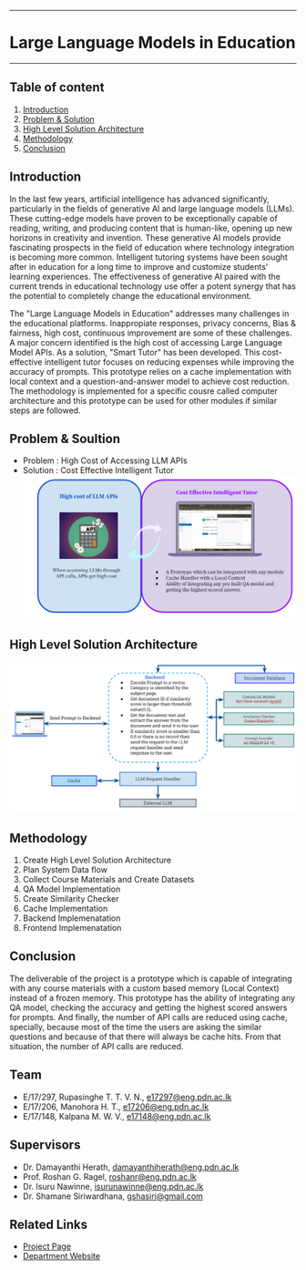 ___
# Large Language Models in Education
___

## Table of content

1. [Introduction](#introduction)
2. [Problem & Solution](#problem-&-solution)
3. [High Level Solution Architecture](#high-level-solution-architecture)
4. [Methodology](#methodology)
5. [Conclusion](#conclusion)

## Introduction
In the last few years, artificial intelligence has advanced significantly, particularly in the fields of generative AI and large language models (LLMs). These cutting-edge models have proven to be exceptionally capable of reading, writing, and producing content that is human-like, opening up new horizons in creativity and invention. These generative AI models provide fascinating prospects in the field of education where technology integration is becoming more common. Intelligent tutoring systems have been sought after in education for a long time to improve and customize students’ learning experiences. The effectiveness of generative AI paired with the current trends in educational technology use offer a potent synergy that has the potential to completely change the educational environment.

The "Large Language Models in Education" addresses many challenges in the educational platforms. Inappropiate responses, privacy concerns, Bias & fairness, high cost, continuous improvement are some of these challenges. A major concern identified is the high cost of accessing Large Language Model APIs. As a solution, "Smart Tutor" has been developed. This cost-effective intelligent tutor focuses on reducing expenses while improving the accuracy of prompts. This prototype relies on a cache implementation with local context and a question-and-answer model to achieve cost reduction. The methodology is implemented for a specific cousre called computer architecture and this prototype can be used for other modules if similar steps are followed.

## Problem & Soultion
- Problem : High Cost of Accessing LLM APIs
- Solution : Cost Effective Intelligent Tutor
![diagram](./docs/images/problem_and_solution.PNG)

## High Level Solution Architecture
![diagram](./docs/images/high_level_architecture_diagram.PNG)

## Methodology
1. Create High Level Solution Architecture
2. Plan System Data flow
3. Collect Course Materials and Create Datasets
4. QA Model Implementation
5. Create Similarity Checker
6. Cache Implementation
7. Backend Implemenatation
8. Frontend Implemenatation

## Conclusion
The deliverable of the project is a prototype which is capable of integrating with any course materials with a custom based memory (Local Context) instead of a frozen memory. This prototype has the ability of integrating any QA model, checking the accuracy and getting the highest scored answers for prompts. And finally, the number of API calls are reduced using cache, specially, because most of the time the users are asking the similar questions and because of that there will always be cache hits. From that situation, the number of API calls are reduced. 

## Team

- E/17/297, Rupasinghe T. T. V. N., [e17297@eng.pdn.ac.lk](mailto:e17297@eng.pdn.ac.lk)
- E/17/206, Manohora H. T., [e17206@eng.pdn.ac.lk](mailto:e17206@eng.pdn.ac.lk)
- E/17/148, Kalpana M. W. V., [e17148@eng.pdn.ac.lk](mailto:e17148@eng.pdn.ac.lk)

## Supervisors

- Dr. Damayanthi Herath, [damayanthiherath@eng.pdn.ac.lk](mailto:damayanthiherath@eng.pdn.ac.lk)
- Prof. Roshan G. Ragel, [roshanr@eng.pdn.ac.lk](mailto:roshanr@eng.pdn.ac.lk)
- Dr. Isuru Nawinne, [isurunawinne@eng.pdn.ac.lk](mailto:isurunawinne@eng.pdn.ac.lk)
- Dr. Shamane Siriwardhana, [gshasiri@gmail.com](mailto:gshasiri@gmail.com)

## Related Links
- [Project Page](https://cepdnaclk.github.io/e17-4yp-Large-Language-Models-in-Education/)
- [Department Website](http://www.ce.pdn.ac.lk/)

